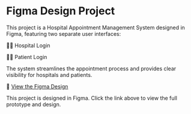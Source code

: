 # Figma Design Project
This project is a Hospital Appointment Management System designed in Figma, featuring two separate user interfaces:

👩‍⚕️ Hospital Login

🧑‍🦽 Patient Login

The system streamlines the appointment process and provides clear visibility for hospitals and patients.

🔗 [View the Figma Design](https://www.figma.com/design/kS53EzF7NiG7NyJVBiPGEa/Mobile-app?node-id=0-1&t=dJHZGku1gPVG7S00-1)


This project is designed in Figma. Click the link above to view the full prototype and design.
